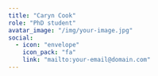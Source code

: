 ```yaml
---
title: "Caryn Cook"
role: "PhD student"
avatar_image: "/img/your-image.jpg"
social:
  - icon: "envelope"
    icon_pack: "fa"
    link: "mailto:your-email@domain.com"
---
```


